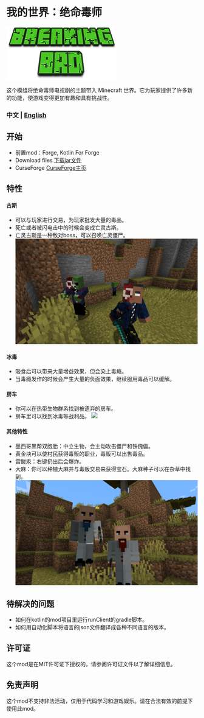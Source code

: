 # 我的世界：绝命毒师

![](images/logo.png)

这个模组将绝命毒师电视剧的主题带入 Minecraft 世界。它为玩家提供了许多新的功能，使游戏变得更加有趣和具有挑战性。

### 中文 | [English](README-en.md)

## 开始
- 前置mod：Forge, Kotlin For Forge
- Download files  [下载jar文件](/releases/)
- CurseForge [CurseForge主页](https://www.curseforge.com/minecraft/mc-mods/breaking_bad)

## 特性

#### 古斯
- 可以与玩家进行交易，为玩家批发大量的毒品。
- 死亡或者被闪电击中的时候会变成亡灵古斯。
- 亡灵古斯是一种敌对boss，可以召唤亡灵僵尸。
![](images/undead_gus_fring.png)


#### 冰毒
- 吸食后可以带来大量增益效果，但会染上毒瘾。
- 当毒瘾发作的时候会产生大量的负面效果，继续服用毒品可以缓解。

#### 房车
- 你可以在热带生物群系找到被遗弃的房车。
- 房车里可以找到冰毒等战利品。
![](images/rv.png)


#### 其他特性
- 墨西哥黑帮双胞胎：中立生物，会主动攻击僵尸和铁傀儡。
- 黄金块可以使村民获得毒贩的职业，毒贩可以出售毒品。
- 雷酸汞：右键扔出后会爆炸。
- 大麻：你可以种植大麻并与毒贩交易来获得宝石。大麻种子可以在杂草中找到。
![](images/twins.png)

## 待解决的问题

- 如何在kotlin的mod项目里运行runClient的gradle脚本。
- 如何用自动化脚本将语言的json文件翻译成各种不同语言的版本。

## 许可证

这个mod是在MIT许可证下授权的，请参阅许可证文件以了解详细信息。

## 免责声明

这个mod不支持非法活动，仅用于代码学习和游戏娱乐。请在合法有效的前提下使用此mod。
